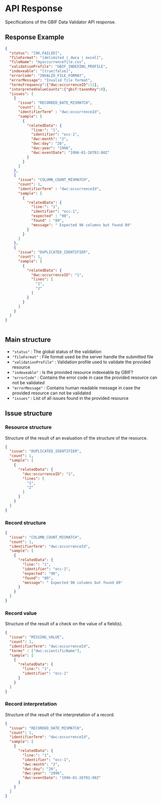# API Response
Specifications of the GBIF Data Validator API response.

## Response Example
```json
{
  "status": "[OK,FAILED]",
  "fileFormat": "[delimited | dwca | excel]",
  "fileName": "myoccurrencefile.csv",
  "validationProfile": "GBIF_INDEXING_PROFILE",
  "indexeable": "[true|false]",
  "errorCode": "INVALID_FILE_FORMAT",
  "errorMessage": "Invalid file format",
  "termsFrequency":{"dwc:occurrenceID":11},
  "interpretedValueCounts":{"gbif:taxonKey":0},
  "issues": [
    {
      "issue": "RECORDED_DATE_MISMATCH",
      "count": 1,
      "identifierTerm" : "dwc:occurrenceId",
      "sample": [
        {
          "relatedData": {
            "line:": "1",
            "identifier": "occ-1",
            "dwc:month": "2",
            "dwc:day": "26",
            "dwc:year": "1996",
            "dwc:eventDate": "1996-01-26T01:00Z"
          }
        }
      ]
    },
    {
      "issue": "COLUMN_COUNT_MISMATCH",
      "count": 1,
      "identifierTerm" : "dwc:occurrenceId",
      "sample": [
        {
          "relatedData": {
            "line:": "1",
            "identifier": "occ-1",
            "expected" : "90",
            "found" : "89",
            "message": " Expected 90 columns but found 89"
          }
        }
      ]
    },
    {
      "issue": "DUPLICATED_IDENTIFIER",
      "count": 1,
      "sample": [
        {
          "relatedData": {
            "dwc:occurrenceID": "1",
            "lines": [
              "1",
              "2"
            ]
          }
        }
      ]
    }
  ]
}
    
```

## Main structure

- `"status"` : The global status of the validation
- `"fileFormat"` : File format used be the server handle the submitted file
- `"validationProfile"` : Validation profile used to validate the provided resource
- `"indexeable"` : Is the provided resource indexeable by GBIF?
- `"errorCode"` : Contains the error code in case the provided resource can not be validated
- `"errorMessage"` : Contains human readable message in case the provided resource can not be validated
- `"issues"` : List of all issues found in the provided resource

## Issue structure

### Resource structure
Structure of the result of an evaluation of the structure of the resource.

```json
{
  "issue": "DUPLICATED_IDENTIFIER",
  "count": 1,
  "sample": [
    {
      "relatedData": {
        "dwc:occurrenceID": "1",
        "lines": [
          "1",
          "2"
        ]
      }
    }
  ]
}
```
### Record structure
```json
{
  "issue": "COLUMN_COUNT_MISMATCH",
  "count": 1,
  "identifierTerm": "dwc:occurrenceId",
  "sample": [
    {
      "relatedData": {
        "line:": "1",
        "identifier": "occ-1",
        "expected": "90",
        "found": "89",
        "message": " Expected 90 columns but found 89"
      }
    }
  ]
}
```

### Record value
Structure of the result of a check on the value of a field(s).
```json
{
  "issue": "MISSING_VALUE",
  "count": 1,
  "identifierTerm": "dwc:occurrenceId",
  "terms" : ["dwc:scientificName"],
  "sample": [
    {
      "relatedData": {
        "line:": "1",
        "identifier": "occ-1"
      }
    }
  ]
}
```

### Record interpretation
Structure of the result of the interpretation of a record.
```json
{
  "issue": "RECORDED_DATE_MISMATCH",
  "count": 1,
  "identifierTerm": "dwc:occurrenceId",
  "sample": [
    {
      "relatedData": {
        "line:": "1",
        "identifier": "occ-1",
        "dwc:month": "2",
        "dwc:day": "26",
        "dwc:year": "1996",
        "dwc:eventDate": "1996-01-26T01:00Z"
      }
    }
  ]
}
```


